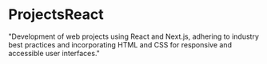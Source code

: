 # ProjectsReact
"Development of web projects using React and Next.js, adhering to industry best practices and incorporating HTML and CSS for responsive and accessible user interfaces."
